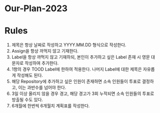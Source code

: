 # Our-Plan-2023


# Rules
1. 제목은 항상 날짜로 작성하고 YYYY.MM.DD 형식으로 작성한다.
2. Assign을 항상 까먹지 않고 기재한다.
3. Label을 항상 까먹지 않고 기재하되, 본인이 추가하고 싶은 Label 존재 시 영문 대문자로 작성하여 추가한다.
4. 1항의 경우 TOOD Label에 한하여 적용한다. 나머지 Label에 대한 제목은 자유롭게 작성해도 된다.
5. 해당 Repository에 추가하고 싶은 인원이 존재하면 소속 인원들이 투표로 결정하고, 이는 과반수를 넘어야 한다.
6. 3일 이상 올리지 않을 경우 경고, 해당 경고가 3회 누적되면 소속 인원들의 투표로 방출될 수도 있다.
7. 6개월에 한번씩 6개월치 계획표를 작성한다.
